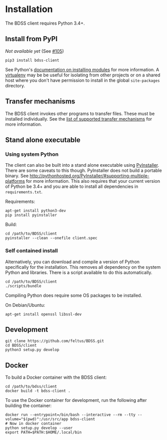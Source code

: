 # Installation

The BDSS client requires Python 3.4+.

## Install from PyPI

_Not available yet_ (See [#105](https://github.com/feltus/BDSS/issues/105))

```Shell
pip3 install bdss-client
```

See Python's [documentation on installing modules](https://docs.python.org/3/install/) for more information.
A [virtualenv](https://virtualenv.pypa.io/en/stable/) may be be useful for isolating from other projects
or on a shared host where you don't have permission to install in the global `site-packages` directory.

## Transfer mechanisms

The BDSS client invokes other programs to transfer files. These must be installed individually. See the
[list of supported transfer mechanisms](/client/docs/transfer_mechanisms/README.md) for more information.

## Stand alone executable

### Using system Python

The client can also be built into a stand alone executable using [PyInstaller](http://www.pyinstaller.org/).
There are some caveats to this though. PyInstaller does not build a portable binary. See
http://pythonhosted.org/PyInstaller/#supporting-multiple-platforms for more information.
This also requires that your current version of Python be 3.4+ and you are able to install
all dependencies in `requirements.txt`.

Requirements:

```Shell
apt-get install python3-dev
pip install pyinstaller
```

Build:

```Shell
cd /path/to/BDSS/client
pyinstaller --clean --onefile client.spec
```

### Self contained install

Alternatively, you can download and compile a version of Python specifically for the
installation. This removes all dependency on the system Python and libraries. There
is a script available to do this automatically.

```Shell
cd /path/to/BDSS/client
./scripts/bundle
```

Compiling Python does require some OS packages to be installed.

On Debian/Ubuntu:
```Shell
apt-get install openssl libssl-dev
```

## Development

```Shell
git clone https://github.com/feltus/BDSS.git
cd BDSS/client
python3 setup.py develop
```

## Docker

To build a Docker container with the BDSS client:

```Shell
cd /path/to/bdss/client
docker build -t bdss-client .
```

To use the Docker container for development, run the following after building the container:

```Shell
docker run --entrypoint=/bin/bash --interactive --rm --tty --volume="$(pwd)":/usr/src/app bdss-client
# Now in docker container
python setup.py develop --user
export PATH=$PATH:$HOME/.local/bin
```
